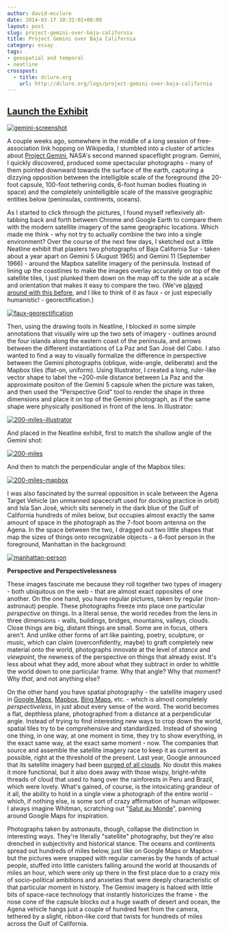 ```yaml
---
author: david-mcclure
date: 2014-03-17 10:32:01+00:00
layout: post
slug: project-gemini-over-baja-california
title: Project Gemini over Baja California
category: essay
tags:
- geospatial and temporal
- neatline
crosspost:
  - title: dclure.org
    url: http://dclure.org/logs/project-gemini-over-baja-california
---
```




## [Launch the Exhibit](http://neatline.dclure.org/neatline/show/gemini-over-baja-california)



[![gemini-screenshot](http://dclure.org/wp-content/uploads/2014/03/gemini-screenshot-1024x615.jpg)](http://neatline.dclure.org/neatline/show/gemini-over-baja-california)

A couple weeks ago, somewhere in the middle of a long session of free-association link hopping on Wikipedia, I stumbled into a cluster of articles about [Project Gemini](http://en.wikipedia.org/wiki/Project_Gemini), NASA's second manned spaceflight program. Gemini, I quickly discovered, produced some spectacular photographs - many of them pointed downward towards the surface of the earth, capturing a dizzying opposition between the intelligible scale of the foreground (the 20-foot capsule, 100-foot tethering cords, 6-foot human bodies floating in space) and the completely unintelligible scale of the massive geographic entities below (peninsulas, continents, oceans).

As I started to click through the pictures, I found myself reflexively alt-tabbing back and forth between Chrome and Google Earth to compare them with the modern satellite imagery of the same geographic locations. Which made me think - why not try to actually combine the two into a single environment? Over the course of the next few days, I sketched out a little Neatline exhibit that plasters two photographs of Baja California Sur - taken about a year apart on Gemini 5 (August 1965) and Gemini 11 (September 1966) - around the Mapbox satellite imagery of the peninsula. Instead of lining up the coastlines to make the images overlay accurately on top of the satellite tiles, I just plunked them down on the map off to the side at a scale and orientation that makes it easy to compare the two. (We've [played around with this before](http://hotchkiss.neatline.org/neatline-exhibits/show/my-dear-little-nelly/fullscreen), and I like to think of it as faux - or just especially humanistic! - georectification.)

[![faux-georectification](http://dclure.org/wp-content/uploads/2014/03/faux-georectification-1024x616.jpg)](http://dclure.org/wp-content/uploads/2014/03/faux-georectification.jpg)

Then, using the drawing tools in Neatline, I blocked in some simple annotations that visually wire up the two sets of imagery - outlines around the four islands along the eastern coast of the peninsula, and arrows between the different instantiations of La Paz and San José del Cabo. I also wanted to find a way to visually formalize the difference in perspective between the Gemini photographs (oblique, wide-angle, deliberate) and the Mapbox tiles (flat-on, uniform). Using Illustrator, I created a long, ruler-like vector shape to label the ~200-mile distance between La Paz and the approximate positon of the Gemini 5 capsule when the picture was taken, and then used the "Perspective Grid" tool to render the shape in three dimensions and place it on top of the Gemini photograph, as if the same shape were physically positioned in front of the lens. In Illustrator:

[![200-miles-illustrator](http://dclure.org/wp-content/uploads/2014/03/200-miles-illustrator-1024x564.jpg)](http://dclure.org/wp-content/uploads/2014/03/200-miles-illustrator.jpg)

And placed in the Neatline exhibit, first to match the shallow angle of the Gemini shot:

[![200-miles](http://dclure.org/wp-content/uploads/2014/03/200-miles-1024x619.jpg)](http://dclure.org/wp-content/uploads/2014/03/200-miles.jpg)

And then to match the perpendicular angle of the Mapbox tiles:

[![200-miles-mapbox](http://dclure.org/wp-content/uploads/2014/03/200-miles-mapbox-1024x602.jpg)](http://dclure.org/wp-content/uploads/2014/03/200-miles-mapbox.jpg)

I was also fascinated by the surreal opposition in scale between the Agena Target Vehicle (an unmanned spacecraft used for docking practice in orbit) and Isla San José, which sits serenely in the dark blue of the Gulf of California hundreds of miles below, but occupies almost exactly the same amount of space in the photograph as the 7-foot boom antenna on the Agena. In the space between the two, I dragged out two little shapes that map the sizes of things onto recognizable objects - a 6-foot person in the foreground, Manhattan in the background:

[![manhattan-person](http://dclure.org/wp-content/uploads/2014/03/manhattan-person-1024x617.jpg)](http://dclure.org/wp-content/uploads/2014/03/manhattan-person.jpg)

**Perspective and Perspectivelessness**

These images fascinate me because they roll together two types of imagery - both ubiquitous on the web - that are almost exact opposites of one another. On the one hand, you have regular pictures, taken by regular (non-astronaut) people. These photographs freeze into place one particular _perspective_ on things. In a literal sense, the world recedes from the lens in three dimensions - walls, buildings, bridges, mountains, valleys, clouds. Close things are big, distant things are small. Some are in focus, others aren't. And unlike other forms of art like painting, poetry, sculpture, or music, which can claim (overconfidently, maybe) to graft completely new material onto the world, photographs innovate at the level of _stance_ and _viewpoint_, the newness of the perspective on things that already exist. It's less about what they add, more about what they subtract in order to whittle the world down to one particular frame. Why that angle? Why that moment? Why _that_, and not anything else?

On the other hand you have spatial photography - the satellite imagery used in [Google Maps](https://www.google.com/maps), [Mapbox](https://www.mapbox.com/), [Bing Maps](http://www.bing.com/maps/), etc. - which is almost completely _perspectiveless_, in just about every sense of the word. The world becomes a flat, depthless plane, photographed from a distance at a perpendicular angle. Instead of trying to find interesting new ways to crop down the world, spatial tiles try to be comprehensive and standardized. Instead of showing one thing, in one way, at one moment in time, they try to show everything, in the exact same way, at the exact same moment - now. The companies that source and assemble the satellite imagery race to keep it as current as possible, right at the threshold of the present. Last year, Google announced that its satellite imagery had been [purged of all clouds](http://google-latlong.blogspot.com/2013/06/only-clear-skies-on-google-maps-and.html). No doubt this makes it more functional, but it also does away with those wispy, bright-white threads of cloud that used to hang over the rainforests in Peru and Brazil, which were lovely. What's gained, of course, is the intoxicating grandeur of it all, the ability to hold in a single view a photograph of the entire world - which, if nothing else, is some sort of crazy affirmation of human willpower. I always imagine Whitman, scratching out "[Salut au Monde](http://www.bartelby.com/142/74.html)", panning around Google Maps for inspiration.

Photographs taken by astronauts, though, collapse the distinction in interesting ways. They're literally "satellite" photography, but they're also drenched in subjectivity and historical stance. The oceans and continents spread out hundreds of miles below, just like on Google Maps or Mapbox - but the pictures were snapped with regular cameras by the hands of actual people, stuffed into little canisters falling around the world at thousands of miles an hour, which were only up there in the first place due to a crazy mix of socio-political ambitions and anxieties that were deeply characteristic of that particular moment in history. The Gemini imagery is haloed with little bits of space-race technology that instantly historicizes the frame - the nose cone of the capsule blocks out a huge swath of desert and ocean, the Agena vehicle hangs just a couple of hundred feet from the camera, tethered by a slight, ribbon-like cord that twists for hundreds of miles across the Gulf of California.
